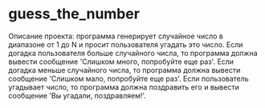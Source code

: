 # guess_the_number
Описание проекта: программа генерирует случайное число в диапазоне от 1 до N и просит пользователя угадать это число.
Если догадка пользователя больше случайного числа, то программа должна вывести сообщение 'Слишком много, попробуйте еще раз'. 
Если догадка меньше случайного числа, то программа должна вывести сообщение 'Слишком мало, попробуйте еще раз'.
Если пользователь угадывает число, то программа должна поздравить его и вывести сообщение 'Вы угадали, поздравляем!'.

